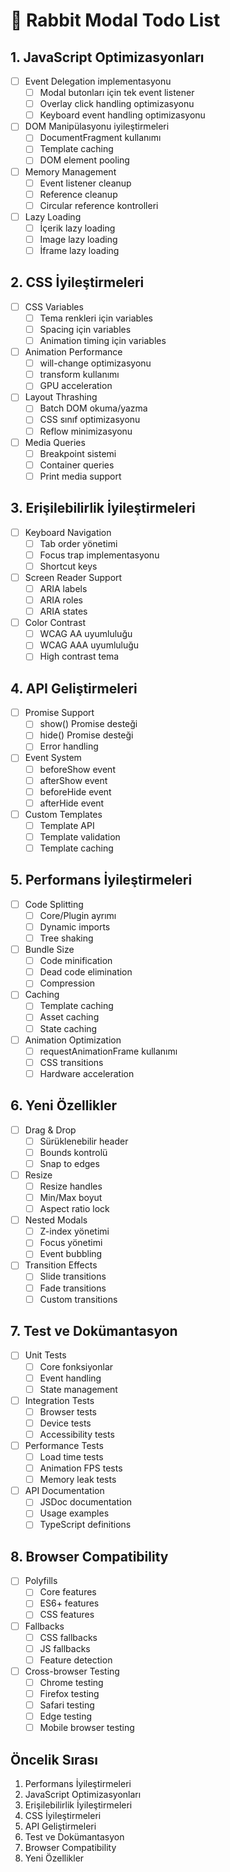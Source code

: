 # 🎯 Rabbit Modal Todo List

## 1. JavaScript Optimizasyonları
- [ ] Event Delegation implementasyonu
  - [ ] Modal butonları için tek event listener
  - [ ] Overlay click handling optimizasyonu
  - [ ] Keyboard event handling optimizasyonu
- [ ] DOM Manipülasyonu iyileştirmeleri
  - [ ] DocumentFragment kullanımı
  - [ ] Template caching
  - [ ] DOM element pooling
- [ ] Memory Management
  - [ ] Event listener cleanup
  - [ ] Reference cleanup
  - [ ] Circular reference kontrolleri
- [ ] Lazy Loading
  - [ ] İçerik lazy loading
  - [ ] Image lazy loading
  - [ ] İframe lazy loading

## 2. CSS İyileştirmeleri
- [ ] CSS Variables
  - [ ] Tema renkleri için variables
  - [ ] Spacing için variables
  - [ ] Animation timing için variables
- [ ] Animation Performance
  - [ ] will-change optimizasyonu
  - [ ] transform kullanımı
  - [ ] GPU acceleration
- [ ] Layout Thrashing
  - [ ] Batch DOM okuma/yazma
  - [ ] CSS sınıf optimizasyonu
  - [ ] Reflow minimizasyonu
- [ ] Media Queries
  - [ ] Breakpoint sistemi
  - [ ] Container queries
  - [ ] Print media support

## 3. Erişilebilirlik İyileştirmeleri
- [ ] Keyboard Navigation
  - [ ] Tab order yönetimi
  - [ ] Focus trap implementasyonu
  - [ ] Shortcut keys
- [ ] Screen Reader Support
  - [ ] ARIA labels
  - [ ] ARIA roles
  - [ ] ARIA states
- [ ] Color Contrast
  - [ ] WCAG AA uyumluluğu
  - [ ] WCAG AAA uyumluluğu
  - [ ] High contrast tema

## 4. API Geliştirmeleri
- [ ] Promise Support
  - [ ] show() Promise desteği
  - [ ] hide() Promise desteği
  - [ ] Error handling
- [ ] Event System
  - [ ] beforeShow event
  - [ ] afterShow event
  - [ ] beforeHide event
  - [ ] afterHide event
- [ ] Custom Templates
  - [ ] Template API
  - [ ] Template validation
  - [ ] Template caching

## 5. Performans İyileştirmeleri
- [ ] Code Splitting
  - [ ] Core/Plugin ayrımı
  - [ ] Dynamic imports
  - [ ] Tree shaking
- [ ] Bundle Size
  - [ ] Code minification
  - [ ] Dead code elimination
  - [ ] Compression
- [ ] Caching
  - [ ] Template caching
  - [ ] Asset caching
  - [ ] State caching
- [ ] Animation Optimization
  - [ ] requestAnimationFrame kullanımı
  - [ ] CSS transitions
  - [ ] Hardware acceleration

## 6. Yeni Özellikler
- [ ] Drag & Drop
  - [ ] Sürüklenebilir header
  - [ ] Bounds kontrolü
  - [ ] Snap to edges
- [ ] Resize
  - [ ] Resize handles
  - [ ] Min/Max boyut
  - [ ] Aspect ratio lock
- [ ] Nested Modals
  - [ ] Z-index yönetimi
  - [ ] Focus yönetimi
  - [ ] Event bubbling
- [ ] Transition Effects
  - [ ] Slide transitions
  - [ ] Fade transitions
  - [ ] Custom transitions

## 7. Test ve Dokümantasyon
- [ ] Unit Tests
  - [ ] Core fonksiyonlar
  - [ ] Event handling
  - [ ] State management
- [ ] Integration Tests
  - [ ] Browser tests
  - [ ] Device tests
  - [ ] Accessibility tests
- [ ] Performance Tests
  - [ ] Load time tests
  - [ ] Animation FPS tests
  - [ ] Memory leak tests
- [ ] API Documentation
  - [ ] JSDoc documentation
  - [ ] Usage examples
  - [ ] TypeScript definitions

## 8. Browser Compatibility
- [ ] Polyfills
  - [ ] Core features
  - [ ] ES6+ features
  - [ ] CSS features
- [ ] Fallbacks
  - [ ] CSS fallbacks
  - [ ] JS fallbacks
  - [ ] Feature detection
- [ ] Cross-browser Testing
  - [ ] Chrome testing
  - [ ] Firefox testing
  - [ ] Safari testing
  - [ ] Edge testing
  - [ ] Mobile browser testing

## Öncelik Sırası
1. Performans İyileştirmeleri
2. JavaScript Optimizasyonları
3. Erişilebilirlik İyileştirmeleri
4. CSS İyileştirmeleri
5. API Geliştirmeleri
6. Test ve Dokümantasyon
7. Browser Compatibility
8. Yeni Özellikler

